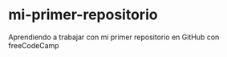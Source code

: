 # mi-primer-repositorio
Aprendiendo a trabajar con mi primer repositorio en GitHub con freeCodeCamp
